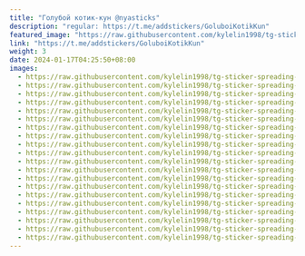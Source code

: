 ```yaml
---
title: "Голубой котик-кун @nyasticks"
description: "regular: https://t.me/addstickers/GoluboiKotikKun"
featured_image: "https://raw.githubusercontent.com/kylelin1998/tg-sticker-spreading-worldwide-images/main/img/97ff1eb8-58ef-4f7a-985b-2ff12e3581bf.jpg"
link: "https://t.me/addstickers/GoluboiKotikKun"
weight: 3
date: 2024-01-17T04:25:50+08:00
images:
  - https://raw.githubusercontent.com/kylelin1998/tg-sticker-spreading-worldwide-images/main/img/97ff1eb8-58ef-4f7a-985b-2ff12e3581bf.jpg
  - https://raw.githubusercontent.com/kylelin1998/tg-sticker-spreading-worldwide-images/main/img/f21b1fdd-6329-4dcf-9688-e83ccdd39640.jpg
  - https://raw.githubusercontent.com/kylelin1998/tg-sticker-spreading-worldwide-images/main/img/a522e990-87d9-45ad-b6e5-57650f0b5164.jpg
  - https://raw.githubusercontent.com/kylelin1998/tg-sticker-spreading-worldwide-images/main/img/609a4952-0565-4044-9bf0-a1a40b752694.jpg
  - https://raw.githubusercontent.com/kylelin1998/tg-sticker-spreading-worldwide-images/main/img/c4d425a5-e524-420a-b3af-2cc0070609b1.jpg
  - https://raw.githubusercontent.com/kylelin1998/tg-sticker-spreading-worldwide-images/main/img/ac34ed8b-ef1f-4213-9c09-c0dee9bef4fc.jpg
  - https://raw.githubusercontent.com/kylelin1998/tg-sticker-spreading-worldwide-images/main/img/f8649d9e-a9bf-4be7-82f8-48432376441b.jpg
  - https://raw.githubusercontent.com/kylelin1998/tg-sticker-spreading-worldwide-images/main/img/598df7de-719b-45cd-b5d3-1fce31a33a98.jpg
  - https://raw.githubusercontent.com/kylelin1998/tg-sticker-spreading-worldwide-images/main/img/83f045c2-32e6-49ed-b90e-daa31b418878.jpg
  - https://raw.githubusercontent.com/kylelin1998/tg-sticker-spreading-worldwide-images/main/img/389e2a7d-045c-4c9a-a636-de0037cb2b6c.jpg
  - https://raw.githubusercontent.com/kylelin1998/tg-sticker-spreading-worldwide-images/main/img/dac853af-f5ce-4fb3-be0b-560f633e4b83.jpg
  - https://raw.githubusercontent.com/kylelin1998/tg-sticker-spreading-worldwide-images/main/img/a729f20b-f540-4aee-815d-ba895a8c9aee.jpg
  - https://raw.githubusercontent.com/kylelin1998/tg-sticker-spreading-worldwide-images/main/img/f24519f7-e042-442c-8189-afc34b759f75.jpg
  - https://raw.githubusercontent.com/kylelin1998/tg-sticker-spreading-worldwide-images/main/img/bbc29883-fd3e-4a73-87eb-7836f5223387.jpg
  - https://raw.githubusercontent.com/kylelin1998/tg-sticker-spreading-worldwide-images/main/img/c6abb3db-8d2a-4385-b793-84982b3f7c6f.jpg
  - https://raw.githubusercontent.com/kylelin1998/tg-sticker-spreading-worldwide-images/main/img/a91a75f7-b4d9-46f2-88f9-469ae3f5d725.jpg
  - https://raw.githubusercontent.com/kylelin1998/tg-sticker-spreading-worldwide-images/main/img/12086b96-18a0-4e0a-8a49-fd4e4d250378.jpg
  - https://raw.githubusercontent.com/kylelin1998/tg-sticker-spreading-worldwide-images/main/img/cc3a2daa-02b9-45b3-b03a-b390a6ab7b20.jpg
  - https://raw.githubusercontent.com/kylelin1998/tg-sticker-spreading-worldwide-images/main/img/8ab7ab6e-d9ca-41a4-a413-3bcff0a0e74c.jpg
  - https://raw.githubusercontent.com/kylelin1998/tg-sticker-spreading-worldwide-images/main/img/347be1fe-f9ed-4ed3-8f0f-d049e3aa19fc.jpg
---
```

